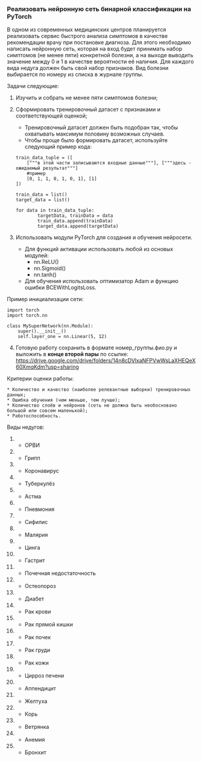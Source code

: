 ### Реализовать нейронную сеть бинарной классификации на PyTorch

В одном из современных медицинских центров планируется реализовать сервис быстрого анализа симптомов в качестве рекомендации врачу при постановке диагноза.
Для этого необходимо написать нейронную сеть, которая на вход будет принимать набор симптомов (не менее пяти) конкретной болезни, а на выходе выводить значение между 0 и 1 в качестве вероятности её наличия. Для каждого вида недуга должен быть свой набор признаков.
Вид болезни выбирается по номеру из списка в журнале группы.

Задачи следующие: 
1. Изучить и собрать не менее пяти симптомов болезни;
2. Сформировать тренировочный датасет с признаками и соответствующей оценкой; 
	* Тренировочный датасет должен быть подобран так, чтобы охватывать максимум половину возможных случаев.
	* Чтобы проще было формировать датасет, используйте следующий пример кода:
	
	```
	train_data_tuple = ([
		["""в этой части записываются входные данные"""], ["""здесь - ожидаемый результат"""]
		#пример
		[0, 1, 1, 0, 1, 0, 1], [1]
	])

	train_data = list()
	target_data = list()

	for data in train_data_tuple:
    		targetData, trainData = data
    		train_data.append(trainData)
    		target_data.append(targetData)
	```

3. Использовать модули PyTorch для создания и обучения нейросети.
	* Для функций активации использовать любой из основых модулей:
		* nn.ReLU()
		* nn.Sigmoid()
		* nn.tanh()
	* Для обучения использовать оптимизатор Adam и функцию ошибки BCEWithLogitsLoss.

Пример инициализации сети:
	
	import torch
	import torch.nn

	class MySuperNetwork(nn.Module):
		super().__init__()
		self.layer_one = nn.Linear(5, 12)

4. Готовую работу сохранить в формате номер_группы.фио.py и выложить в **конце второй пары** 
	по ссылке: https://drive.google.com/drive/folders/14n8cDVlxaNFPVwWsLaXHEQeX60XmqKdm?usp=sharing

Критерии оценки работы:

	* Количество и качество (наиболее релевантные выборки) тренировочных данных;
	* Ошибка обучения (чем меньше, тем лучше);
	* Количество слоёв и нейронов (сеть не должна быть необосновано большой или совсем маленькой);
	* Работоспособность.

Виды недугов:

1. - ОРВИ
2. - Грипп
3. - Коронавирус
4. - Туберкулёз
5. - Астма
6. - Пневмония
7. - Сифилис
8. - Малярия
9. - Цинга
10. - Гастрит
11. - Почечная недостаточность
12. - Остеопороз
13. - Диабет
14. - Рак крови
15. - Рак прямой кишки
16. - Рак почек
17. - Рак груди
18. - Рак кожи
19. - Цирроз печени
20. - Аппендицит
21. - Желтуха
22. - Корь
23. - Ветрянка
24. - Анемия
25. - Бронхит
